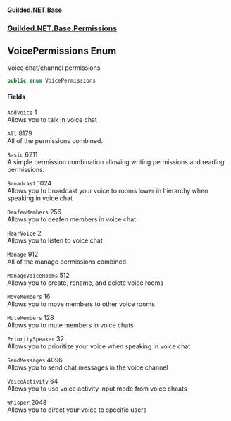 
#### [Guilded.NET.Base](index 'index')
### [Guilded.NET.Base.Permissions](index#Guilded_NET_Base_Permissions 'Guilded.NET.Base.Permissions')
## VoicePermissions Enum
Voice chat/channel permissions.  
```csharp
public enum VoicePermissions

```

#### Fields
<a name='Guilded_NET_Base_Permissions_VoicePermissions_AddVoice'></a>
`AddVoice` 1  
Allows you to talk in voice chat  
  
<a name='Guilded_NET_Base_Permissions_VoicePermissions_All'></a>
`All` 8179  
All of the permissions combined.  
  
<a name='Guilded_NET_Base_Permissions_VoicePermissions_Basic'></a>
`Basic` 6211  
A simple permission combination allowing writing permissions and reading permissions.  
  
<a name='Guilded_NET_Base_Permissions_VoicePermissions_Broadcast'></a>
`Broadcast` 1024  
Allows you to broadcast your voice to rooms lower in hierarchy when speaking in voice chat  
  
<a name='Guilded_NET_Base_Permissions_VoicePermissions_DeafenMembers'></a>
`DeafenMembers` 256  
Allows you to deafen members in voice chat  
  
<a name='Guilded_NET_Base_Permissions_VoicePermissions_HearVoice'></a>
`HearVoice` 2  
Allows you to listen to voice chat  
  
<a name='Guilded_NET_Base_Permissions_VoicePermissions_Manage'></a>
`Manage` 912  
All of the manage permissions combined.  
  
<a name='Guilded_NET_Base_Permissions_VoicePermissions_ManageVoiceRooms'></a>
`ManageVoiceRooms` 512  
Allows you to create, rename, and delete voice rooms  
  
<a name='Guilded_NET_Base_Permissions_VoicePermissions_MoveMembers'></a>
`MoveMembers` 16  
Allows you to move members to other voice rooms  
  
<a name='Guilded_NET_Base_Permissions_VoicePermissions_MuteMembers'></a>
`MuteMembers` 128  
Allows you to mute members in voice chats  
  
<a name='Guilded_NET_Base_Permissions_VoicePermissions_PrioritySpeaker'></a>
`PrioritySpeaker` 32  
Allows you to prioritize your voice when speaking in voice chat  
  
<a name='Guilded_NET_Base_Permissions_VoicePermissions_SendMessages'></a>
`SendMessages` 4096  
Allows you to send chat messages in the voice channel  
  
<a name='Guilded_NET_Base_Permissions_VoicePermissions_VoiceActivity'></a>
`VoiceActivity` 64  
Allows you to use voice activity input mode from voice chaats  
  
<a name='Guilded_NET_Base_Permissions_VoicePermissions_Whisper'></a>
`Whisper` 2048  
Allows you to direct your voice to specific users  
  
